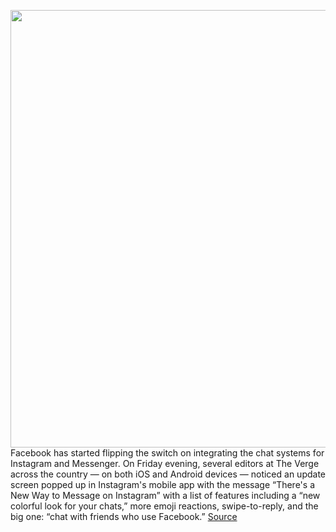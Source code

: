 <img src='https://cdn.vox-cdn.com/thumbor/eCfJiIZv1FrHItCExmB6cU9QQ8k=/0x0:1646x1098/1200x800/filters:focal(692x418:954x680)/cdn.vox-cdn.com/uploads/chorus_image/image/67207280/instamessengermerge.0.0.jpg' width='700px' /><br/>
Facebook has started flipping the switch on integrating the chat systems for Instagram and Messenger. On Friday evening, several editors at The Verge across the country — on both iOS and Android devices — noticed an update screen popped up in Instagram's mobile app with the message “There's a New Way to Message on Instagram” with a list of features including a “new colorful look for your chats,” more emoji reactions, swipe-to-reply, and the big one: “chat with friends who use Facebook.”
<a href='https://www.theverge.com/2020/8/14/21369737/facebook-merging-instagram-messenger-chats-update'> Source <a/>